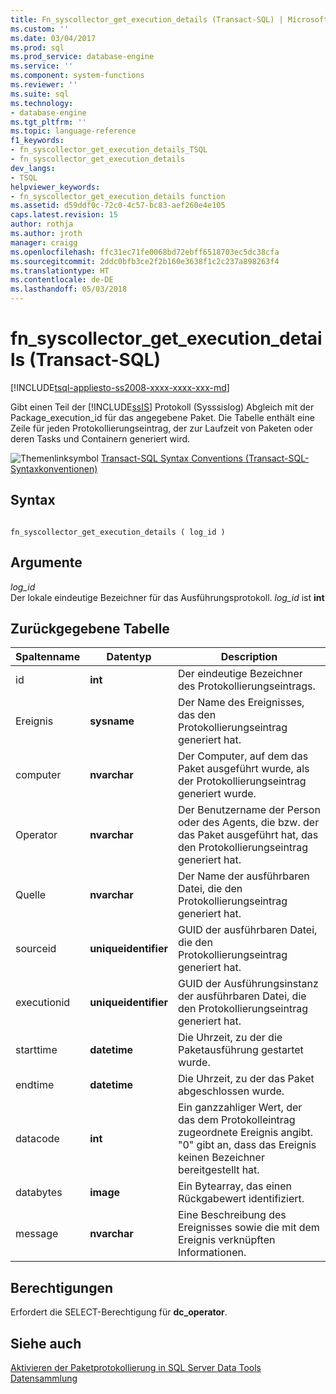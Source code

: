 ```yaml
---
title: Fn_syscollector_get_execution_details (Transact-SQL) | Microsoft Docs
ms.custom: ''
ms.date: 03/04/2017
ms.prod: sql
ms.prod_service: database-engine
ms.service: ''
ms.component: system-functions
ms.reviewer: ''
ms.suite: sql
ms.technology:
- database-engine
ms.tgt_pltfrm: ''
ms.topic: language-reference
f1_keywords:
- fn_syscollector_get_execution_details_TSQL
- fn_syscollector_get_execution_details
dev_langs:
- TSQL
helpviewer_keywords:
- fn_syscollector_get_execution_details function
ms.assetid: d59ddf0c-72c0-4c57-bc83-aef260e4e105
caps.latest.revision: 15
author: rothja
ms.author: jroth
manager: craigg
ms.openlocfilehash: ffc31ec71fe0068bd72ebff6518703ec5dc38cfa
ms.sourcegitcommit: 2ddc0bfb3ce2f2b160e3638f1c2c237a898263f4
ms.translationtype: HT
ms.contentlocale: de-DE
ms.lasthandoff: 05/03/2018
---
```

# <a name="fnsyscollectorgetexecutiondetails-transact-sql"></a>fn_syscollector_get_execution_details (Transact-SQL)
[!INCLUDE[tsql-appliesto-ss2008-xxxx-xxxx-xxx-md](../../includes/tsql-appliesto-ss2008-xxxx-xxxx-xxx-md.md)]

  Gibt einen Teil der [!INCLUDE[ssIS](../../includes/ssis-md.md)] Protokoll (Sysssislog) Abgleich mit der Package_execution_id für das angegebene Paket. Die Tabelle enthält eine Zeile für jeden Protokollierungseintrag, der zur Laufzeit von Paketen oder deren Tasks und Containern generiert wird.  
  
 ![Themenlinksymbol](../../database-engine/configure-windows/media/topic-link.gif "Topic link icon") [Transact-SQL Syntax Conventions (Transact-SQL-Syntaxkonventionen)](../../t-sql/language-elements/transact-sql-syntax-conventions-transact-sql.md)  
  
## <a name="syntax"></a>Syntax  
  
```  
  
fn_syscollector_get_execution_details ( log_id )  
```  
  
## <a name="arguments"></a>Argumente  
 *log_id*  
 Der lokale eindeutige Bezeichner für das Ausführungsprotokoll. *log_id* ist **int**  
  
## <a name="table-returned"></a>Zurückgegebene Tabelle  
  
|Spaltenname|Datentyp|Description|  
|-----------------|---------------|-----------------|  
|id|**int**|Der eindeutige Bezeichner des Protokollierungseintrags.|  
|Ereignis|**sysname**|Der Name des Ereignisses, das den Protokollierungseintrag generiert hat.|  
|computer|**nvarchar**|Der Computer, auf dem das Paket ausgeführt wurde, als der Protokollierungseintrag generiert wurde.|  
|Operator|**nvarchar**|Der Benutzername der Person oder des Agents, die bzw. der das Paket ausgeführt hat, das den Protokollierungseintrag generiert hat.|  
|Quelle|**nvarchar**|Der Name der ausführbaren Datei, die den Protokollierungseintrag generiert hat.|  
|sourceid|**uniqueidentifier**|GUID der ausführbaren Datei, die den Protokollierungseintrag generiert hat.|  
|executionid|**uniqueidentifier**|GUID der Ausführungsinstanz der ausführbaren Datei, die den Protokollierungseintrag generiert hat.|  
|starttime|**datetime**|Die Uhrzeit, zu der die Paketausführung gestartet wurde.|  
|endtime|**datetime**|Die Uhrzeit, zu der das Paket abgeschlossen wurde.|  
|datacode|**int**|Ein ganzzahliger Wert, der das dem Protokolleintrag zugeordnete Ereignis angibt. "0" gibt an, dass das Ereignis keinen Bezeichner bereitgestellt hat.|  
|databytes|**image**|Ein Bytearray, das einen Rückgabewert identifiziert.|  
|message|**nvarchar**|Eine Beschreibung des Ereignisses sowie die mit dem Ereignis verknüpften Informationen.|  
  
## <a name="permissions"></a>Berechtigungen  
 Erfordert die SELECT-Berechtigung für **dc_operator**.  
  
## <a name="see-also"></a>Siehe auch  
 [Aktivieren der Paketprotokollierung in SQL Server Data Tools](../../integration-services/performance/integration-services-ssis-logging.md#server_logging)   
 [Datensammlung](../../relational-databases/data-collection/data-collection.md)  
  
  
